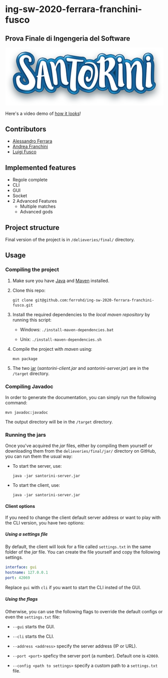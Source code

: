 ing-sw-2020-ferrara-franchini-fusco
===================================

Prova Finale di Ingengeria del Software
--------------------------------------------------------

![santorini](src/main/resources/images/santorini-logo.png)

Here's a video demo of [how it looks](https://player.vimeo.com/video/485526632)!

## Contributors

- [Alessandro Ferrara](https://github.com/ferrohd)
- [Andrea Franchini](https://github.com/QUB3X)
- [Luigi Fusco](https://github.com/luigifusco)

## Implemented features

- Regole complete
- CLI
- GUI
- Socket
- 2 Advanced Features
    - Multiple matches
    - Advanced gods

## Project structure

Final version of the project is in `/delieveries/final/` directory.

## Usage

### Compiling the project

1. Make sure you have [Java](https://java.com/en/download) and [Maven](https://maven.apache.org/install.html) installed.

2. Clone this repo:

    ```shell
    git clone git@github.com:ferrohd/ing-sw-2020-ferrara-franchini-fusco.git
    ```

3. Install the required dependencies to the *local maven repository* by running this script:

    - Windows: `./install-maven-dependencies.bat`

    - Unix: `./install-maven-dependencies.sh`

4. Compile the project with *maven* using:

    ```shell
    mvn package
    ```

5. The two [jar](https://en.wikipedia.org/wiki/Jar_Jar_Binks) (*santorini-client.jar* and *santorini-server.jar*) are in the `/target` directory.

### Compiling Javadoc

In order to generate the documentation, you can simply run the following command:

```shell
mvn javadoc:javadoc
```

The output directory will be in the `/target` directory.

### Running the jars

Once you've acquired the *jar* files, either by compiling them yourself or downloading them from the `delieveries/final/jar/` directory on GitHub, you can run them the usual way:

- To start the server, use:
    ```shell
    java -jar santorini-server.jar
    ```

- To start the client, use:
    ```shell
    java -jar santorini-server.jar
    ```

#### Client options

If you need to change the client default server address or want to play with the CLI version, you have two options:

##### Using a settings file
By default, the client will look for a file called `settings.txt` in the same folder of the *jar* file. You can create the file yourself and copy the following settings.

```yml
interface: gui
hostname: 127.0.0.1
port: 42069
```

Replace `gui` with `cli` if you want to start the CLI insted of the GUI.

##### Using the flags
Otherwise, you can use the following flags to override the default configs or even the `settings.txt` file:

- `--gui` starts the GUI.

- `--cli` starts the CLI.
- `--address <address>` specify the server address (IP or URL).
- `--port <port>` speficy the server port (a number). Default one is `42069`.
- `--config <path to settings>` specify a custom path to a `settings.txt` file.

